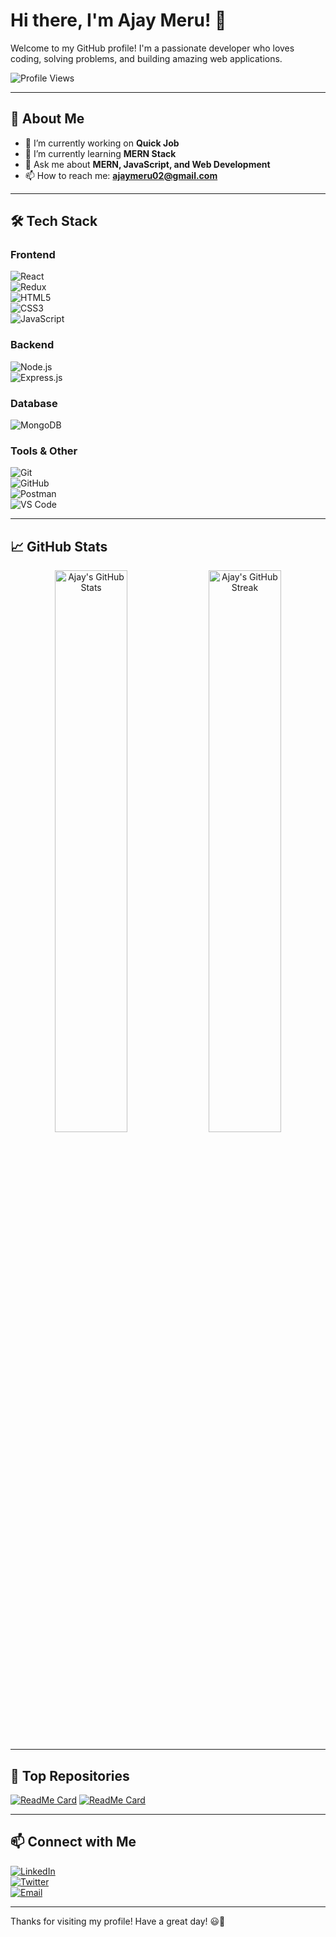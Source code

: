 # Hi there, I'm Ajay Meru! 👋  

Welcome to my GitHub profile! I'm a passionate developer who loves coding, solving problems, and building amazing web applications.  

![Profile Views](https://komarev.com/ghpvc/?username=ajaymeru&label=Profile%20Views&color=0e75b6&style=flat)  

---

## 🚀 About Me  

- 🔭 I’m currently working on **Quick Job**  
- 🌱 I’m currently learning **MERN Stack**  
- 💬 Ask me about **MERN, JavaScript, and Web Development**  
- 📫 How to reach me: **ajaymeru02@gmail.com**  

---

## 🛠️ Tech Stack  

### **Frontend**  
![React](https://img.shields.io/badge/React-20232A?style=for-the-badge&logo=react&logoColor=61DAFB)  
![Redux](https://img.shields.io/badge/Redux-764ABC?style=for-the-badge&logo=redux&logoColor=white)  
![HTML5](https://img.shields.io/badge/HTML5-E34F26?style=for-the-badge&logo=html5&logoColor=white)  
![CSS3](https://img.shields.io/badge/CSS3-1572B6?style=for-the-badge&logo=css3&logoColor=white)  
![JavaScript](https://img.shields.io/badge/JavaScript-F7DF1E?style=for-the-badge&logo=javascript&logoColor=black)  

### **Backend**  
![Node.js](https://img.shields.io/badge/Node.js-339933?style=for-the-badge&logo=node.js&logoColor=white)  
![Express.js](https://img.shields.io/badge/Express.js-000000?style=for-the-badge&logo=express&logoColor=white)  

### **Database**  
![MongoDB](https://img.shields.io/badge/MongoDB-47A248?style=for-the-badge&logo=mongodb&logoColor=white)  

### **Tools & Other**  
![Git](https://img.shields.io/badge/Git-F05032?style=for-the-badge&logo=git&logoColor=white)  
![GitHub](https://img.shields.io/badge/GitHub-181717?style=for-the-badge&logo=github&logoColor=white)  
![Postman](https://img.shields.io/badge/Postman-FF6C37?style=for-the-badge&logo=postman&logoColor=white)  
![VS Code](https://img.shields.io/badge/VS%20Code-007ACC?style=for-the-badge&logo=visual-studio-code&logoColor=white)  

---

## 📈 GitHub Stats  

<div align="center">
  <img src="https://github-readme-stats.vercel.app/api?username=ajaymeru&show_icons=true&theme=radical" alt="Ajay's GitHub Stats" width="48%" />
  <img src="https://github-readme-streak-stats.herokuapp.com/?user=ajaymeru&theme=radical" alt="Ajay's GitHub Streak" width="48%" />
</div>

---

## 🌟 Top Repositories  

[![ReadMe Card](https://github-readme-stats.vercel.app/api/pin/?username=ajaymeru&repo=repository-name&theme=radical)]([https://github.com/ajaymeru/](https://github.com/ajaymeru/Quick-Job))  
[![ReadMe Card](https://github-readme-stats.vercel.app/api/pin/?username=ajaymeru&repo=repository-name&theme=radical)]([https://github.com/ajaymeru/](https://github.com/ajaymeru/CraftMyBite))

---

## 📫 Connect with Me  

[![LinkedIn](https://img.shields.io/badge/LinkedIn-0A66C2?style=for-the-badge&logo=linkedin&logoColor=white)](https://www.linkedin.com/in/ajaymeru)  
[![Twitter](https://img.shields.io/badge/Twitter-1DA1F2?style=for-the-badge&logo=twitter&logoColor=white)](https://twitter.com/ajaymeru)  
[![Email](https://img.shields.io/badge/Email-D14836?style=for-the-badge&logo=gmail&logoColor=white)](mailto:ajaymeru02@gmail.com)  

---

Thanks for visiting my profile! Have a great day! 😃🚀  
